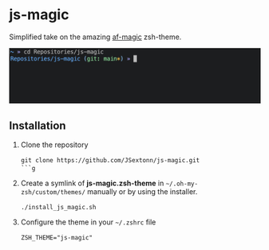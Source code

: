# js-magic
Simplified take on the amazing [af-magic](https://github.com/andyfleming/oh-my-zsh/blob/master/themes/af-magic.zsh-theme) zsh-theme.

![Preview image of zsh-theme](images/preview.png)

## Installation
1. Clone the repository
   ```
   git clone https://github.com/JSextonn/js-magic.git
   ```g
2. Create a symlink of **js-magic.zsh-theme** in `~/.oh-my-zsh/custom/themes/` manually or by using the installer.
   ```
   ./install_js_magic.sh
   ```
3. Configure the theme in your `~/.zshrc` file
   ```
   ZSH_THEME="js-magic"
   ```